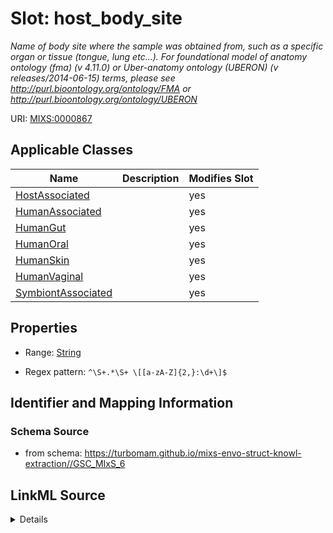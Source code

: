 # Slot: host_body_site


_Name of body site where the sample was obtained from, such as a specific organ or tissue (tongue, lung etc...). For foundational model of anatomy ontology (fma) (v 4.11.0) or Uber-anatomy ontology (UBERON) (v releases/2014-06-15) terms, please see http://purl.bioontology.org/ontology/FMA or http://purl.bioontology.org/ontology/UBERON_



URI: [MIXS:0000867](https://w3id.org/mixs/0000867)



<!-- no inheritance hierarchy -->




## Applicable Classes

| Name | Description | Modifies Slot |
| --- | --- | --- |
[HostAssociated](HostAssociated.md) |  |  yes  |
[HumanAssociated](HumanAssociated.md) |  |  yes  |
[HumanGut](HumanGut.md) |  |  yes  |
[HumanOral](HumanOral.md) |  |  yes  |
[HumanSkin](HumanSkin.md) |  |  yes  |
[HumanVaginal](HumanVaginal.md) |  |  yes  |
[SymbiontAssociated](SymbiontAssociated.md) |  |  yes  |







## Properties

* Range: [String](String.md)

* Regex pattern: `^\S+.*\S+ \[[a-zA-Z]{2,}:\d+\]$`





## Identifier and Mapping Information







### Schema Source


* from schema: https://turbomam.github.io/mixs-envo-struct-knowl-extraction//GSC_MIxS_6




## LinkML Source

<details>
```yaml
name: host_body_site
description: Name of body site where the sample was obtained from, such as a specific
  organ or tissue (tongue, lung etc...). For foundational model of anatomy ontology
  (fma) (v 4.11.0) or Uber-anatomy ontology (UBERON) (v releases/2014-06-15) terms,
  please see http://purl.bioontology.org/ontology/FMA or http://purl.bioontology.org/ontology/UBERON
title: host body site
notes:
- body
- host
- host.
- site
from_schema: https://turbomam.github.io/mixs-envo-struct-knowl-extraction//GSC_MIxS_6
rank: 1000
slot_uri: MIXS:0000867
multivalued: false
alias: host_body_site
domain_of:
- HostAssociated
- HumanAssociated
- HumanGut
- HumanOral
- HumanSkin
- HumanVaginal
- SymbiontAssociated
range: string
required: false
recommended: false
pattern: ^\S+.*\S+ \[[a-zA-Z]{2,}:\d+\]$

```
</details>